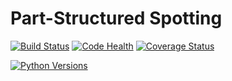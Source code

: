 # Part-Structured Spotting

[![Build Status](https://travis-ci.org/mkli90/pss.svg?branch=master)](https://travis-ci.org/mkli90/pss)
[![Code Health](https://landscape.io/github/mkli90/pss/master/landscape.svg?style=flat)](https://landscape.io/github/mkli90/pss/master)
[![Coverage Status](https://coveralls.io/repos/mkli90/pss/badge.svg?branch=master&service=github)](https://coveralls.io/github/mkli90/pss?branch=master)

[![Python Versions](https://img.shields.io/badge/python-3.5-blue.svg)](https://travis-ci.org/mkli90/pss)
